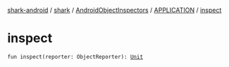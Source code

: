 [shark-android](../../../index.md) / [shark](../../index.md) / [AndroidObjectInspectors](../index.md) / [APPLICATION](index.md) / [inspect](./inspect.md)

# inspect

`fun inspect(reporter: ObjectReporter): `[`Unit`](https://kotlinlang.org/api/latest/jvm/stdlib/kotlin/-unit/index.html)